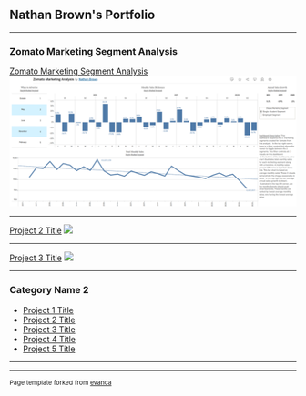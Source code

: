 ## Nathan Brown's Portfolio

---

### Zomato Marketing Segment Analysis

[Zomato Marketing Segment Analysis](https://github.com/nbrown5071/Data_projects_TripleTen/blob/main/Final_Project/ZomatoREADME.md)
<img src="https://github.com/nbrown5071/nbrown5071.github.io/blob/master/images/Zomato%20Marketing%20Segment%20Dashboard.png"/>


---
[Project 2 Title](/pdf/sample_presentation.pdf)
<img src="images/dummy_thumbnail.jpg?raw=true"/>

---
[Project 3 Title](http://example.com/)
<img src="images/dummy_thumbnail.jpg?raw=true"/>

---

### Category Name 2

- [Project 1 Title](http://example.com/)
- [Project 2 Title](http://example.com/)
- [Project 3 Title](http://example.com/)
- [Project 4 Title](http://example.com/)
- [Project 5 Title](http://example.com/)

---




---
<p style="font-size:11px">Page template forked from <a href="https://github.com/evanca/quick-portfolio">evanca</a></p>
<!-- Remove above link if you don't want to attibute -->
